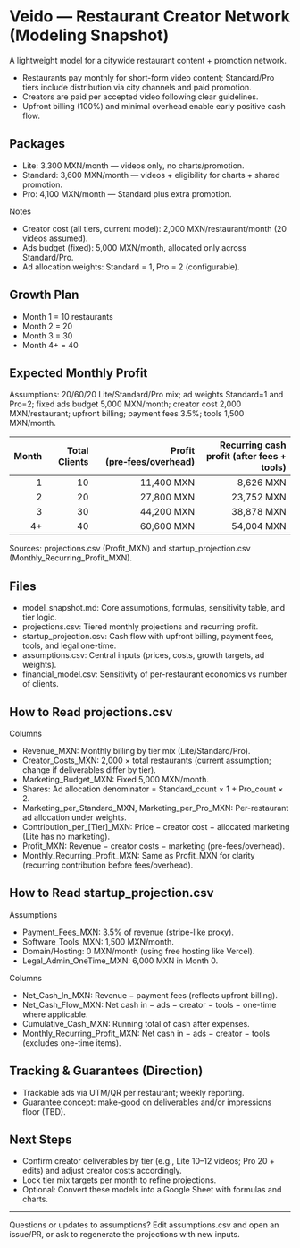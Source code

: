 # Veido — Restaurant Creator Network (Modeling Snapshot)

A lightweight model for a citywide restaurant content + promotion network.

- Restaurants pay monthly for short-form video content; Standard/Pro tiers include distribution via city channels and paid promotion.
- Creators are paid per accepted video following clear guidelines.
- Upfront billing (100%) and minimal overhead enable early positive cash flow.

## Packages
- Lite: 3,300 MXN/month — videos only, no charts/promotion.
- Standard: 3,600 MXN/month — videos + eligibility for charts + shared promotion.
- Pro: 4,100 MXN/month — Standard plus extra promotion.

Notes
- Creator cost (all tiers, current model): 2,000 MXN/restaurant/month (20 videos assumed).
- Ads budget (fixed): 5,000 MXN/month, allocated only across Standard/Pro.
- Ad allocation weights: Standard = 1, Pro = 2 (configurable).

## Growth Plan
- Month 1 = 10 restaurants
- Month 2 = 20
- Month 3 = 30
- Month 4+ = 40

## Expected Monthly Profit
Assumptions: 20/60/20 Lite/Standard/Pro mix; ad weights Standard=1 and Pro=2; fixed ads budget 5,000 MXN/month; creator cost 2,000 MXN/restaurant; upfront billing; payment fees 3.5%; tools 1,500 MXN/month.

| Month | Total Clients | Profit (pre‑fees/overhead) | Recurring cash profit (after fees + tools) |
|---:|---:|---:|---:|
| 1 | 10 | 11,400 MXN | 8,626 MXN |
| 2 | 20 | 27,800 MXN | 23,752 MXN |
| 3 | 30 | 44,200 MXN | 38,878 MXN |
| 4+ | 40 | 60,600 MXN | 54,004 MXN |

Sources: projections.csv (Profit_MXN) and startup_projection.csv (Monthly_Recurring_Profit_MXN).

## Files
- model_snapshot.md: Core assumptions, formulas, sensitivity table, and tier logic.
- projections.csv: Tiered monthly projections and recurring profit.
- startup_projection.csv: Cash flow with upfront billing, payment fees, tools, and legal one-time.
- assumptions.csv: Central inputs (prices, costs, growth targets, ad weights).
- financial_model.csv: Sensitivity of per-restaurant economics vs number of clients.

## How to Read projections.csv
Columns
- Revenue_MXN: Monthly billing by tier mix (Lite/Standard/Pro).
- Creator_Costs_MXN: 2,000 × total restaurants (current assumption; change if deliverables differ by tier).
- Marketing_Budget_MXN: Fixed 5,000 MXN/month.
- Shares: Ad allocation denominator = Standard_count × 1 + Pro_count × 2.
- Marketing_per_Standard_MXN, Marketing_per_Pro_MXN: Per-restaurant ad allocation under weights.
- Contribution_per_[Tier]_MXN: Price − creator cost − allocated marketing (Lite has no marketing).
- Profit_MXN: Revenue − creator costs − marketing (pre-fees/overhead).
- Monthly_Recurring_Profit_MXN: Same as Profit_MXN for clarity (recurring contribution before fees/overhead).

## How to Read startup_projection.csv
Assumptions
- Payment_Fees_MXN: 3.5% of revenue (stripe-like proxy).
- Software_Tools_MXN: 1,500 MXN/month.
- Domain/Hosting: 0 MXN/month (using free hosting like Vercel).
- Legal_Admin_OneTime_MXN: 6,000 MXN in Month 0.

Columns
- Net_Cash_In_MXN: Revenue − payment fees (reflects upfront billing).
- Net_Cash_Flow_MXN: Net cash in − ads − creator − tools − one-time where applicable.
- Cumulative_Cash_MXN: Running total of cash after expenses.
- Monthly_Recurring_Profit_MXN: Net cash in − ads − creator − tools (excludes one-time items).

## Tracking & Guarantees (Direction)
- Trackable ads via UTM/QR per restaurant; weekly reporting.
- Guarantee concept: make-good on deliverables and/or impressions floor (TBD).

## Next Steps
- Confirm creator deliverables by tier (e.g., Lite 10–12 videos; Pro 20 + edits) and adjust creator costs accordingly.
- Lock tier mix targets per month to refine projections.
- Optional: Convert these models into a Google Sheet with formulas and charts.

---
Questions or updates to assumptions? Edit assumptions.csv and open an issue/PR, or ask to regenerate the projections with new inputs.
